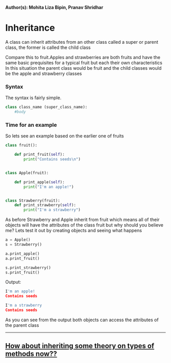 **Author(s): Mohita Liza Bipin, Pranav Shridhar**

# Inheritance

A class can inherit attributes from an other class called a super or parent class,
the former is called the child class

Compare this to fruit.Apples and strawberries are both fruits and have
the same basic prequisites for a typical fruit but each their own characteristics
In this situation the parent class would be fruit and the child classes would be
the apple and strawberry classes

### Syntax

The syntax is fairly simple.

```python
class class_name (super_class_name):
    #body
   ```

### Time for an example

So lets see an example based on the earlier one of fruits

```python
class fruit():

    def print_fruit(self):
        print("Contains seeds\n")


class Apple(fruit):

    def print_apple(self):
        print("I'm an apple!")


class Strawberry(fruit):
    def print_strawberry(self):
        print("I'm a strawberry")

```

As before Strawberry and Apple inherit from fruit which means all of their
objects will have the attributes of the class fruit but why should you believe me?
Lets test it out by creating objects and seeing what happens

```python
a = Apple()
s = Strawberry()

a.print_apple()
a.print_fruit()

s.print_strawberry()
s.print_fruit()
```


Output:

```python
I'm an apple!
Contains seeds

I'm a strawberry
Contains seeds
```
As you can see from the output both objects can access the attributes of the parent class

***
## [How about inheriting some theory on types of methods now??](https://github.com/vhawk19/Py_Primer/blob/master/Classes/typesOfMethods.md)

